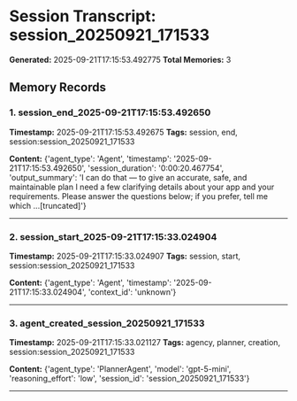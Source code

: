 # Session Transcript: session_20250921_171533

**Generated:** 2025-09-21T17:15:53.492775
**Total Memories:** 3

## Memory Records

### 1. session_end_2025-09-21T17:15:53.492650

**Timestamp:** 2025-09-21T17:15:53.492675
**Tags:** session, end, session:session_20250921_171533

**Content:** {'agent_type': 'Agent', 'timestamp': '2025-09-21T17:15:53.492650', 'session_duration': '0:00:20.467754', 'output_summary': 'I can do that — to give an accurate, safe, and maintainable plan I need a few clarifying details about your app and your requirements. Please answer the questions below; if you prefer, tell me which ...[truncated]'}

---

### 2. session_start_2025-09-21T17:15:33.024904

**Timestamp:** 2025-09-21T17:15:33.024907
**Tags:** session, start, session:session_20250921_171533

**Content:** {'agent_type': 'Agent', 'timestamp': '2025-09-21T17:15:33.024904', 'context_id': 'unknown'}

---

### 3. agent_created_session_20250921_171533

**Timestamp:** 2025-09-21T17:15:33.021127
**Tags:** agency, planner, creation, session:session_20250921_171533

**Content:** {'agent_type': 'PlannerAgent', 'model': 'gpt-5-mini', 'reasoning_effort': 'low', 'session_id': 'session_20250921_171533'}

---

